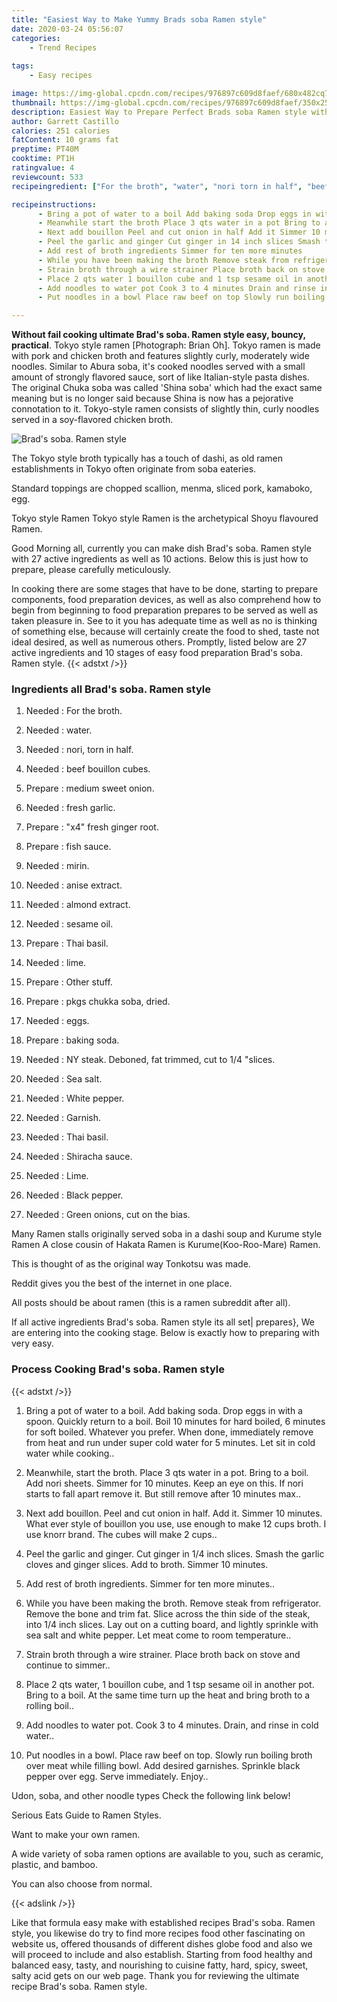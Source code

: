 ```yaml
---
title: "Easiest Way to Make Yummy Brads soba Ramen style"
date: 2020-03-24 05:56:07
categories:
    - Trend Recipes
    
tags:
    - Easy recipes

image: https://img-global.cpcdn.com/recipes/976897c609d8faef/680x482cq70/brads-soba-ramen-style-recipe-main-photo.jpg
thumbnail: https://img-global.cpcdn.com/recipes/976897c609d8faef/350x250cq70/brads-soba-ramen-style-recipe-main-photo.jpg
description: Easiest Way to Prepare Perfect Brads soba Ramen style with 27 ingredients and 10 stages of easy cooking.
author: Garrett Castillo
calories: 251 calories
fatContent: 10 grams fat
preptime: PT40M
cooktime: PT1H
ratingvalue: 4
reviewcount: 533
recipeingredient: ["For the broth", "water", "nori torn in half", "beef bouillon cubes", "medium sweet onion", "fresh garlic", "x4 fresh ginger root", "fish sauce", "mirin", "anise extract", "almond extract", "sesame oil", "Thai basil", "lime", "Other stuff", "pkgs chukka soba dried", "eggs", "baking soda", "NY steak Deboned fat trimmed cut to 14 slices", "Sea salt", "White pepper", "Garnish", "Thai basil", "Shiracha sauce", "Lime", "Black pepper", "Green onions cut on the bias"]

recipeinstructions: 
      - Bring a pot of water to a boil Add baking soda Drop eggs in with a spoon Quickly return to a boil Boil 10 minutes for hard boiled 6 minutes for soft boiled Whatever you prefer When done immediately remove from heat and run under super cold water for 5 minutes Let sit in cold water while cooking 
      - Meanwhile start the broth Place 3 qts water in a pot Bring to a boil Add nori sheets Simmer for 10 minutes Keep an eye on this If nori starts to fall apart remove it But still remove after 10 minutes max 
      - Next add bouillon Peel and cut onion in half Add it Simmer 10 minutes What ever style of bouillon you use use enough to make 12 cups broth I use knorr brand The cubes will make 2 cups 
      - Peel the garlic and ginger Cut ginger in 14 inch slices Smash the garlic cloves and ginger slices Add to broth Simmer 10 minutes 
      - Add rest of broth ingredients Simmer for ten more minutes 
      - While you have been making the broth Remove steak from refrigerator Remove the bone and trim fat Slice across the thin side of the steak into 14 inch slices Lay out on a cutting board and lightly sprinkle with sea salt and white pepper Let meat come to room temperature 
      - Strain broth through a wire strainer Place broth back on stove and continue to simmer 
      - Place 2 qts water 1 bouillon cube and 1 tsp sesame oil in another pot Bring to a boil At the same time turn up the heat and bring broth to a rolling boil 
      - Add noodles to water pot Cook 3 to 4 minutes Drain and rinse in cold water 
      - Put noodles in a bowl Place raw beef on top Slowly run boiling broth over meat while filling bowl Add desired garnishes Sprinkle black pepper over egg Serve immediately Enjoy

---
```




**Without fail cooking ultimate Brad&#39;s soba. Ramen style easy, bouncy, practical**. Tokyo style ramen [Photograph: Brian Oh]. Tokyo ramen is made with pork and chicken broth and features slightly curly, moderately wide noodles. Similar to Abura soba, it&#39;s cooked noodles served with a small amount of strongly flavored sauce, sort of like Italian-style pasta dishes. The original Chuka soba was called &#39;Shina soba&#39; which had the exact same meaning but is no longer said because Shina is now has a pejorative connotation to it. Tokyo-style ramen consists of slightly thin, curly noodles served in a soy-flavored chicken broth.


![Brad&#39;s soba. Ramen style](https://img-global.cpcdn.com/recipes/976897c609d8faef/680x482cq70/brads-soba-ramen-style-recipe-main-photo.jpg "Brad&#39;s soba. Ramen style")



The Tokyo style broth typically has a touch of dashi, as old ramen establishments in Tokyo often originate from soba eateries.

Standard toppings are chopped scallion, menma, sliced pork, kamaboko, egg.

Tokyo style Ramen Tokyo style Ramen is the archetypical Shoyu flavoured Ramen.


Good Morning all, currently you can make dish Brad&#39;s soba. Ramen style with 27 active ingredients as well as 10 actions. Below this is just how to prepare, please carefully meticulously.

In cooking there are some stages that have to be done, starting to prepare components, food preparation devices, as well as also comprehend how to begin from beginning to food preparation prepares to be served as well as taken pleasure in. See to it you has adequate time as well as no is thinking of something else, because will certainly create the food to shed, taste not ideal desired, as well as numerous others. Promptly, listed below are 27 active ingredients and 10 stages of easy food preparation Brad&#39;s soba. Ramen style.
{{< adstxt />}}

### Ingredients all Brad&#39;s soba. Ramen style


1. Needed  : For the broth.

1. Needed  : water.

1. Needed  : nori, torn in half.

1. Needed  : beef bouillon cubes.

1. Prepare  : medium sweet onion.

1. Needed  : fresh garlic.

1. Prepare  : &#34;x4&#34; fresh ginger root.

1. Prepare  : fish sauce.

1. Needed  : mirin.

1. Needed  : anise extract.

1. Needed  : almond extract.

1. Needed  : sesame oil.

1. Prepare  : Thai basil.

1. Needed  : lime.

1. Prepare  : Other stuff.

1. Prepare  : pkgs chukka soba, dried.

1. Needed  : eggs.

1. Prepare  : baking soda.

1. Needed  : NY steak. Deboned, fat trimmed, cut to 1/4 &#34;slices.

1. Needed  : Sea salt.

1. Needed  : White pepper.

1. Needed  : Garnish.

1. Needed  : Thai basil.

1. Needed  : Shiracha sauce.

1. Needed  : Lime.

1. Needed  : Black pepper.

1. Needed  : Green onions, cut on the bias.


Many Ramen stalls originally served soba in a dashi soup and Kurume style Ramen A close cousin of Hakata Ramen is Kurume(Koo-Roo-Mare) Ramen.

This is thought of as the original way Tonkotsu was made.

Reddit gives you the best of the internet in one place.

All posts should be about ramen (this is a ramen subreddit after all).


If all active ingredients Brad&#39;s soba. Ramen style its all set| prepares}, We are entering into the cooking stage. Below is exactly how to preparing with very easy.

### Process Cooking Brad&#39;s soba. Ramen style

{{< adstxt />}}


1. Bring a pot of water to a boil. Add baking soda. Drop eggs in with a spoon. Quickly return to a boil. Boil 10 minutes for hard boiled, 6 minutes for soft boiled. Whatever you prefer. When done, immediately remove from heat and run under super cold water for 5 minutes. Let sit in cold water while cooking..



1. Meanwhile, start the broth. Place 3 qts water in a pot. Bring to a boil. Add nori sheets. Simmer for 10 minutes. Keep an eye on this. If nori starts to fall apart remove it. But still remove after 10 minutes max..



1. Next add bouillon. Peel and cut onion in half. Add it. Simmer 10 minutes. What ever style of bouillon you use, use enough to make 12 cups broth. I use knorr brand. The cubes will make 2 cups..



1. Peel the garlic and ginger. Cut ginger in 1/4 inch slices. Smash the garlic cloves and ginger slices. Add to broth. Simmer 10 minutes.



1. Add rest of broth ingredients. Simmer for ten more minutes..



1. While you have been making the broth. Remove steak from refrigerator. Remove the bone and trim fat. Slice across the thin side of the steak, into 1/4 inch slices. Lay out on a cutting board, and lightly sprinkle with sea salt and white pepper. Let meat come to room temperature..



1. Strain broth through a wire strainer. Place broth back on stove and continue to simmer..



1. Place 2 qts water, 1 bouillon cube, and 1 tsp sesame oil in another pot. Bring to a boil. At the same time turn up the heat and bring broth to a rolling boil..



1. Add noodles to water pot. Cook 3 to 4 minutes. Drain, and rinse in cold water..



1. Put noodles in a bowl. Place raw beef on top. Slowly run boiling broth over meat while filling bowl. Add desired garnishes. Sprinkle black pepper over egg. Serve immediately. Enjoy..




Udon, soba, and other noodle types Check the following link below!

Serious Eats Guide to Ramen Styles.

Want to make your own ramen.

A wide variety of soba ramen options are available to you, such as ceramic, plastic, and bamboo.

You can also choose from normal.


{{< adslink />}}

Like that formula easy make with established recipes Brad&#39;s soba. Ramen style, you likewise do try to find more recipes food other fascinating on website us, offered thousands of different dishes globe food and also we will proceed to include and also establish. Starting from food healthy and balanced easy, tasty, and nourishing to cuisine fatty, hard, spicy, sweet, salty acid gets on our web page. Thank you for reviewing the ultimate recipe Brad&#39;s soba. Ramen style.
